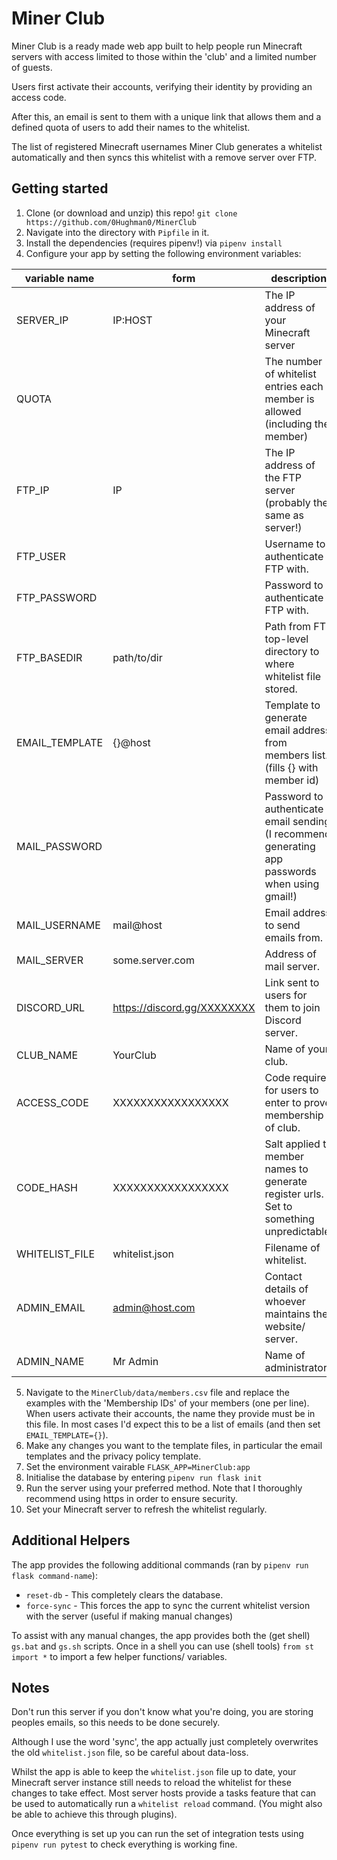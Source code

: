 # Miner Club

Miner Club is a ready made web app built to help people run Minecraft servers with access limited to those within the 'club'
and a limited number of guests.

Users first activate their accounts, verifying their identity by providing an access code.

After this, an email is sent to them with a unique link that allows them and a defined quota of users to add their names to the whitelist.

The list of registered Minecraft usernames Miner Club generates a whitelist automatically and then syncs this
whitelist with a remove server over FTP.

## Getting started

1. Clone (or download and unzip) this repo! `git clone https://github.com/0Hughman0/MinerClub`
2. Navigate into the directory with `Pipfile` in it.
3. Install the dependencies (requires pipenv!) via `pipenv install`
4. Configure your app by setting the following environment variables:

| variable name  | form                        | description                                                                                     |
|----------------|-----------------------------|-------------------------------------------------------------------------------------------------|
| SERVER_IP      | IP:HOST                     | The IP address of your Minecraft server                                                         |
| QUOTA          |                             | The number of whitelist entries each member is allowed (including the member)                   |
| FTP_IP         | IP                          | The IP address of the FTP server (probably the same as server!)                                 |
| FTP_USER       |                             | Username to authenticate FTP with.                                                              |
| FTP_PASSWORD   |                             | Password to authenticate FTP with.                                                              |
| FTP_BASEDIR    | path/to/dir                 | Path from FTP top-level directory to where whitelist file stored.                               |
| EMAIL_TEMPLATE | {}@host                     | Template to generate email address from members list. (fills {} with member id)                 |
| MAIL_PASSWORD  |                             | Password to authenticate email sending (I recommend generating app passwords when using gmail!) |
| MAIL_USERNAME  | mail@host                   | Email address to send emails from.                                                              |
| MAIL_SERVER    | some.server.com             | Address of mail server.                                                                         |
| DISCORD_URL    | https://discord.gg/XXXXXXXX | Link sent to users for them to join Discord server.                                             |
| CLUB_NAME      | YourClub                    | Name of your club.                                                                              |
| ACCESS_CODE    | XXXXXXXXXXXXXXXXX           | Code required for users to enter to prove membership of club.                                   |
| CODE_HASH      | XXXXXXXXXXXXXXXXX           | Salt applied to member names to generate register urls. Set to something unpredictable.         |
| WHITELIST_FILE | whitelist.json              | Filename of whitelist.                                                                          |
| ADMIN_EMAIL    | admin@host.com              | Contact details of whoever maintains the website/ server.                                       |
| ADMIN_NAME     | Mr Admin                    | Name of administrator.                                                                          |

5. Navigate to the `MinerClub/data/members.csv` file and replace the examples with the 'Membership IDs' of your members
(one per line). When users activate their accounts, the name they provide must be in this file. In most cases I'd expect
this to be a list of emails (and then set `EMAIL_TEMPLATE={}`).
6. Make any changes you want to the template files, in particular the email templates and the privacy policy template.
7. Set the environment vairable `FLASK_APP=MinerClub:app`
8. Initialise the database by entering `pipenv run flask init`
8. Run the server using your preferred method. Note that I thoroughly recommend using https in order to ensure security.
9. Set your Minecraft server to refresh the whitelist regularly.

## Additional Helpers

The app provides the following additional commands (ran by `pipenv run flask command-name`):

* `reset-db` - This completely clears the database.
* `force-sync` - This forces the app to sync the current whitelist version with the server (useful if making manual changes)

To assist with any manual changes, the app provides both the (get shell) `gs.bat` and `gs.sh` scripts. Once in a shell
you can use (shell tools) `from st import *` to import a few helper functions/ variables.

## Notes

Don't run this server if you don't know what you're doing, you are storing peoples emails, so this needs to be done
securely.

Although I use the word 'sync', the app actually just completely overwrites the old `whitelist.json` file, so be careful
about data-loss.

Whilst the app is able to keep the `whitelist.json` file up to date, your Minecraft server instance still needs to
reload the whitelist for these changes to take effect. Most server hosts provide a tasks feature that can be used to
automatically run a `whitelist reload` command. (You might also be able to achieve this through plugins).

Once everything is set up you can run the set of integration tests using `pipenv run pytest` to check everything is
working fine.
